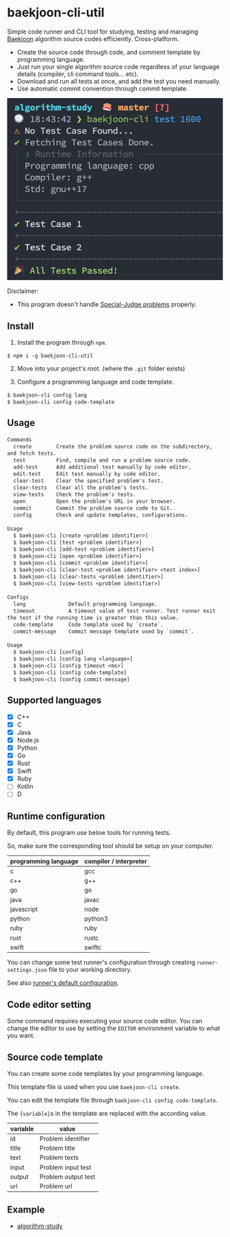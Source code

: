 # baekjoon-cli-util

Simple code runner and CLI tool for studying, testing and managing [Baekjoon](https://www.acmicpc.net/) algorithm source codes efficiently. Cross-platform.

* Create the source code through code, and comment template by programming language.
* Just run your single algorithm source code regardless of your language details (compiler, cli command tools... etc).
* Download and run all tests at once, and add the test you need manually.
* Use automatic commit convention through commit template.

![](./media/demo.png)

Disclaimer:

* This program doesn't handle [Special-Judge problems](https://help.acmicpc.net/judge/info) properly.

## Install

1. Install the program through `npm`.

```
$ npm i -g baekjoon-cli-util
```

2. Move into your project's root. (where the `.git` folder exists)

3. Configure a programming language and code template.

```
$ baekjoon-cli config lang
$ baekjoon-cli config code-template
```

## Usage

```
Commands
  create		Create the problem source code on the subdirectory, and fetch tests.
  test			Find, compile and run a problem source code.
  add-test		Add additional test manually by code editor.
  edit-test		Edit test manually by code editor.
  clear-test	Clear the specified problem's test.
  clear-tests	Clear all the problem's tests.
  view-tests	Check the problem's tests.
  open			Open the problem's URL in your browser.
  commit		Commit the problem source code to Git.
  config		Check and update templates, configurations.

Usage
  $ baekjoon-cli [create <problem identifier>]
  $ baekjoon-cli [test <problem identifier>]
  $ baekjoon-cli [add-test <problem identifier>]
  $ baekjoon-cli [open <problem identifier>]
  $ baekjoon-cli [commit <problem identifier>]
  $ baekjoon-cli [clear-test <problem identifier> <test index>]
  $ baekjoon-cli [clear-tests <problem identifier>]
  $ baekjoon-cli [view-tests <problem identifier>]

Configs
  lang				Default programming language.
  timeout			A timeout value of test runner. Test runner exit the test if the running time is greater than this value.
  code-template		Code template used by `create`.
  commit-message	Commit message template used by `commit`.

Usage
  $ baekjoon-cli [config]
  $ baekjoon-cli [config lang <language>]
  $ baekjoon-cli [config timeout <ms>]
  $ baekjoon-cli [config code-template]
  $ baekjoon-cli [config commit-message]
```

## Supported languages

- [x] C++
- [x] C
- [x] Java
- [x] Node.js
- [x] Python
- [x] Go
- [x] Rust
- [x] Swift
- [x] Ruby
- [ ] Kotlin
- [ ] D

## Runtime configuration

By default, this program use below tools for running tests.

So, make sure the corresponding tool should be setup on your computer.

| programming language | compiler / interpreter |
| -------------------- | --- |
| c                    | gcc |
| c++                  | g++ |
| go                   | go |
| java                 | javac |
| javascript           | node |
| python               | python3 |
| ruby                 | ruby |
| rust                 | rustc |
| swift                | swiftc |

You can change some test runner's configuration through creating `runner-settings.json` file to your working directory.

See also [runner's default configuration](./runner-settings.json).

## Code editor setting

Some command requires executing your source code editor. You can change the editor to use by setting the `EDITOR` environment variable to what you want.

## Source code template

You can create some code templates by your programming language.

This template file is used when you use `baekjoon-cli create`.

You can edit the template file through `baekjoon-cli config code-template`.

The `{variable}`s in the template are replaced with the according value.

| variable | value |
| -------------------- | --- |
| id                   | Problem identifier |
| title                | Problem title |
| text                 | Problem texts |
| input                 | Problem input test |
| output                 | Problem output test |
| url                 | Problem url |

## Example

- [algorithm-study](https://github.com/jopemachine/algorithm-study)